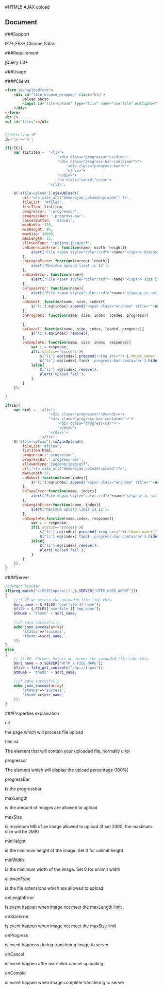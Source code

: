 #HTML5 AJAX upload

## Document

###Support

IE7+,FF3+,Chrome,Safari

###Requirement

jQuery 1.3+

###Usage

####Clients

```html
<form id="uploadform">
	<div id="file_browse_wrapper" class="btn">
		Upload photo
		<input id="file-upload" type="file" name="userfile" multiple="true" />
	</div>
</form>
<br />
<ul id="files"></ul>
```

```js

//detecting iE
IE='\v'=='v';

if(!IE){
	var	listitem = 	'<li>'+
						'<div class="progressor"></div>'+
						'<div class="progress-bar-container">'+
							'<div class="progress-bar">'+
							'</div>'+
						'</div>'+
						'<a class="cancel"></a>'+
					'</li>';
				
	$('#file-upload').ajaxUpload({
		url:'<?= site_url("demo/ajax_upload/uploadx") ?>',
		fileList: '#files',
		listItem: listitem,
		progressor: '.progressor',
		progressBar: '.progress-bar',
		cancelButton: '.cancel',
		minWidth: 110,
		minHeight: 86,
		maxSize: 10000,
		maxLength: 12,
		allowedType: 'jpg|png|jpeg|gif',
		onDimensionError: function(name, width, height){
			alert('File <span style="color:red">'+name+'</span> dimension is too small');
		},
		onLengthError: function(current_length){
			alert('Maximum upload limit is 12');
		},
		onSizeError: function(name){
			alert('File <span style="color:red">'+name+'</span> size is too big. Max is 10MB');
		},
		onTypeError: function(name){
			alert('File <span style="color:red">'+name+'</span> is not an image');
		},
		onSubmit: function(name, size, index){
			$('li').eq(index).append('<span class="oriname" title="'+name+'">'+name+'</span>');
		},
		onProgress: function(name, size, index, loaded, progress){
		
		},
		onCancel: function(name, size, index, loaded, progress){
			$('li').eq(index).remove();
		},
		onComplete: function(name, size, index, response){
			var i = response;
			if(i.status=='success'){
				$('li').eq(index).prepend('<img src="'+ i.thumb_name+'" /><br>');
				$('li').eq(index).find('.progress-bar-container').hide();
			}else{
				$('li').eq(index).remove();
				alert('upload fail');	
			}
		}
	});

}

if(IE){
	var	html = 	'<li>'+
					'<div class="progressor">0%</div>'+
					'<div class="progress-bar-container">'+
						'<div class="progress-bar">'+
						'</div>'+
					'</div>'+
				'</li>';
	$('#file-upload').ieAjaxUpload({
		fileList:'#files',
		listItem:html,
		progressor:'.progressor',
		progressBar:'.progress-bar',
		allowedType:'jpg|png|jpeg|gif',
		url:'<?= site_url("demo/ajax_upload/upload")?>',
		maxLength:12,
		onSubmit:function(name,index){
			$('li').eq(index).append('<span class="oriname" title="'+name+'">'+name+'</span>');
		},
		onTypeError:function(name, index){
			alert('File <span style="color:red">'+name+'</span> is not an image');
		},
		onLengthError:function(name, index){
			alert('Maximum upload limit is 12');
		},
		onComplete:function(name,index, response){
			var i = response;
			if(i.status=='success'){
				$('li').eq(index).prepend('<img src="'+i.thumb_name+'" />');
				$('li').eq(index).find('.progress-bar-container').hide();
			}else{
				$('li').eq(index).remove();
				alert('upload fail');	
			}
		}
	});
}

```
####Server
```php
//detect browser
if(preg_match('/(MSIE|opera)/i',$_SERVER['HTTP_USER_AGENT']))
{
	//if IE we access the uploaded file like this
	$ori_name = $_FILES['userfile']['name'];
	$file = $_FILES['userfile']['tmp_name'];
	$thumb = 'thumb' + $ori_name;
	
	//if save succesfully
	echo json_encode(array(
		'status'=>'success',
		'thumb'=>$ori_name,
	));
}
else
{
	// if FF, Chrome, Safari we access the uploaded file like this
	$ori_name = $_SERVER['HTTP_X_FILE_NAME'];		
	$file = file_get_contents("php://input");
	$thumb = 'thumb' + $ori_name;
	
	//if save succesfully
	echo json_encode(array(
		'status'=>'success',
		'thumb'=>$ori_name,
	));
}
```
###Properties explaination

url

the page which will process file upload

fileList

The element that will contain your uploaded file, normally ul/ol

progressor

The element which will display the upload percentage (100%)

progressBar

is the progressbar

maxLength

is the amount of images are allowed to upload

maxSize

is maximum MB of an image allowed to upload (if set 2000, the maximum size will be 2MB)

minHeight

is the minimum height of the image. Set 0 for unlimit height

minWidth

is the minimum width of the image. Set 0 for unlimit width

allowedType

is the file extensions which are allowed to upload

onLengthError

is event happen when image not meet the maxLength limit

onSizeError

is event happen when image not meet the maxSize limit

onProgress

is event happens during transfering image to server

onCancel

is event happen after user click cancel uploading

onComple

is event happen when image complete transfering to server